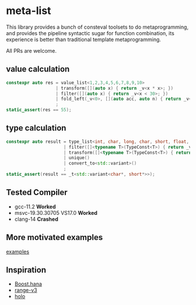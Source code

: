 # meta-list
This library provides a bunch of consteval toolsets to do metaprogramming,
and provides the pipeline syntactic sugar for function combination, 
its experience is better than traditional template metaprogramming.

All PRs are welcome.
## value calculation
```cpp
constexpr auto res = value_list<1,2,3,4,5,6,7,8,9,10>
                   | transform([](auto x) { return _v<x * x>; })
                   | filter([](auto x) { return _v<x < 30>; })
                   | fold_left(_v<0>, [](auto acc, auto n) { return _v<acc + n>; })
                   ;
static_assert(res == 55);
```

## type calculation
```cpp
constexpr auto result = type_list<int, char, long, char, short, float, double>
                      | filter([]<typename T>(TypeConst<T>) { return _v<sizeof(T) < 4>; })
                      | transform([]<typename T>(TypeConst<T>) { return _t<std::add_pointer_t<T>>; })
                      | unique()
                      | convert_to<std::variant>()
                      ;
static_assert(result == _t<std::variant<char*, short*>>);
```

## Tested Compiler
- gcc-11.2 **Worked**
- msvc-19.30.30705 VS17.0 **Worked**
- clang-14 **Crashed**

## More motivated examples
[examples](examples/README.md)

## Inspiration
- [Boost.hana](https://www.boost.org/doc/libs/1_61_0/libs/hana/doc/html/index.html)
- [range-v3](https://github.com/ericniebler/range-v3)
- [holo](https://github.com/godsme/holo)

